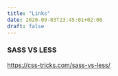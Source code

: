 ```yaml
---
title: "Links"
date: 2020-09-03T23:45:01+02:00
draft: false
---
```

### SASS VS LESS
https://css-tricks.com/sass-vs-less/
